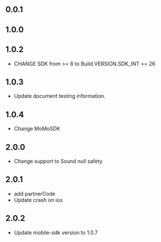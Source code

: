 ## 0.0.1
## 1.0.0
## 1.0.2
* CHANGE SDK from >= 8 to Build.VERSION.SDK_INT >= 26
## 1.0.3
* Update document testing information.
## 1.0.4
* Change MoMoSDK
## 2.0.0
* Change support to Sound null safety
## 2.0.1
* add partnerCode
* Update crash on ios
## 2.0.2
* Update mobile-sdk version to 1.0.7
